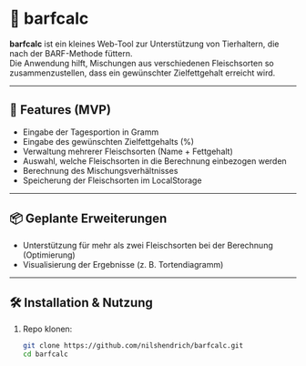 # 🐾 barfcalc

**barfcalc** ist ein kleines Web-Tool zur Unterstützung von Tierhaltern, die nach der BARF-Methode füttern.  
Die Anwendung hilft, Mischungen aus verschiedenen Fleischsorten so zusammenzustellen, dass ein gewünschter Zielfettgehalt erreicht wird.  

---

## 🚀 Features (MVP)
- Eingabe der Tagesportion in Gramm  
- Eingabe des gewünschten Zielfettgehalts (%)  
- Verwaltung mehrerer Fleischsorten (Name + Fettgehalt)  
- Auswahl, welche Fleischsorten in die Berechnung einbezogen werden  
- Berechnung des Mischungsverhältnisses  
- Speicherung der Fleischsorten im LocalStorage  

---

## 📦 Geplante Erweiterungen
- Unterstützung für mehr als zwei Fleischsorten bei der Berechnung (Optimierung)  
- Visualisierung der Ergebnisse (z. B. Tortendiagramm)  

---

## 🛠️ Installation & Nutzung
1. Repo klonen:  
   ```bash
   git clone https://github.com/nilshendrich/barfcalc.git
   cd barfcalc

